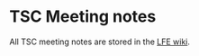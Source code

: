 # TSC Meeting notes

All TSC meeting notes are stored in the [LFE wiki](https://wiki.lfenergy.org/display/SOG/SOGNO+TSC).
